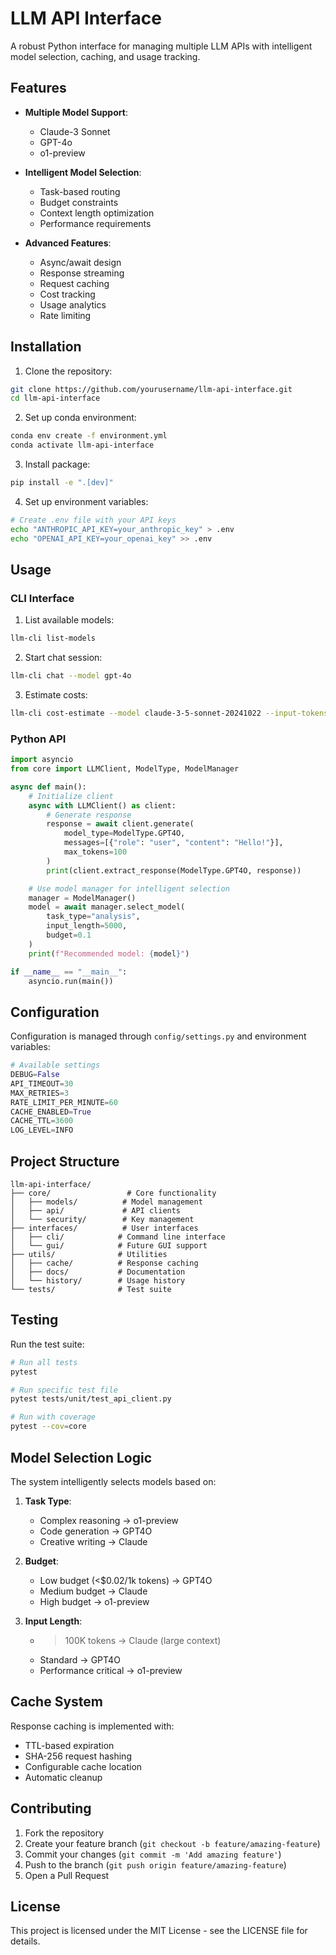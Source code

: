 # LLM API Interface

A robust Python interface for managing multiple LLM APIs with intelligent model selection, caching, and usage tracking.

## Features

- **Multiple Model Support**:
  - Claude-3 Sonnet
  - GPT-4o
  - o1-preview

- **Intelligent Model Selection**:
  - Task-based routing
  - Budget constraints
  - Context length optimization
  - Performance requirements

- **Advanced Features**:
  - Async/await design
  - Response streaming
  - Request caching
  - Cost tracking
  - Usage analytics
  - Rate limiting

## Installation

1. Clone the repository:
```bash
git clone https://github.com/yourusername/llm-api-interface.git
cd llm-api-interface
```

2. Set up conda environment:
```bash
conda env create -f environment.yml
conda activate llm-api-interface
```

3. Install package:
```bash
pip install -e ".[dev]"
```

4. Set up environment variables:
```bash
# Create .env file with your API keys
echo "ANTHROPIC_API_KEY=your_anthropic_key" > .env
echo "OPENAI_API_KEY=your_openai_key" >> .env
```

## Usage

### CLI Interface

1. List available models:
```bash
llm-cli list-models
```

2. Start chat session:
```bash
llm-cli chat --model gpt-4o
```

3. Estimate costs:
```bash
llm-cli cost-estimate --model claude-3-5-sonnet-20241022 --input-tokens 1000 --output-tokens 500
```

### Python API

```python
import asyncio
from core import LLMClient, ModelType, ModelManager

async def main():
    # Initialize client
    async with LLMClient() as client:
        # Generate response
        response = await client.generate(
            model_type=ModelType.GPT4O,
            messages=[{"role": "user", "content": "Hello!"}],
            max_tokens=100
        )
        print(client.extract_response(ModelType.GPT4O, response))

    # Use model manager for intelligent selection
    manager = ModelManager()
    model = await manager.select_model(
        task_type="analysis",
        input_length=5000,
        budget=0.1
    )
    print(f"Recommended model: {model}")

if __name__ == "__main__":
    asyncio.run(main())
```

## Configuration

Configuration is managed through `config/settings.py` and environment variables:

```python
# Available settings
DEBUG=False
API_TIMEOUT=30
MAX_RETRIES=3
RATE_LIMIT_PER_MINUTE=60
CACHE_ENABLED=True
CACHE_TTL=3600
LOG_LEVEL=INFO
```

## Project Structure

```
llm-api-interface/
├── core/                 # Core functionality
│   ├── models/          # Model management
│   ├── api/             # API clients
│   └── security/        # Key management
├── interfaces/          # User interfaces
│   ├── cli/            # Command line interface
│   └── gui/            # Future GUI support
├── utils/              # Utilities
│   ├── cache/          # Response caching
│   ├── docs/           # Documentation
│   └── history/        # Usage history
└── tests/              # Test suite
```

## Testing

Run the test suite:
```bash
# Run all tests
pytest

# Run specific test file
pytest tests/unit/test_api_client.py

# Run with coverage
pytest --cov=core
```

## Model Selection Logic

The system intelligently selects models based on:

1. **Task Type**:
   - Complex reasoning → o1-preview
   - Code generation → GPT4O
   - Creative writing → Claude

2. **Budget**:
   - Low budget (<$0.02/1k tokens) → GPT4O
   - Medium budget → Claude
   - High budget → o1-preview

3. **Input Length**:
   - >100K tokens → Claude (large context)
   - Standard → GPT4O
   - Performance critical → o1-preview

## Cache System

Response caching is implemented with:
- TTL-based expiration
- SHA-256 request hashing
- Configurable cache location
- Automatic cleanup

## Contributing

1. Fork the repository
2. Create your feature branch (`git checkout -b feature/amazing-feature`)
3. Commit your changes (`git commit -m 'Add amazing feature'`)
4. Push to the branch (`git push origin feature/amazing-feature`)
5. Open a Pull Request

## License

This project is licensed under the MIT License - see the LICENSE file for details.